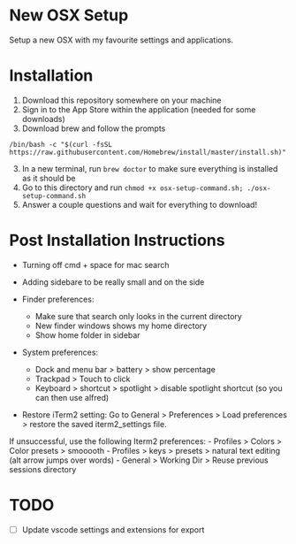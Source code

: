 # New OSX Setup
Setup a new OSX with my favourite settings and applications.

# Installation
1. Download this repository somewhere on your machine
2. Sign in to the App Store within the application (needed for some downloads)
2. Download brew and follow the prompts

```/bin/bash -c "$(curl -fsSL https://raw.githubusercontent.com/Homebrew/install/master/install.sh)"```

3. In a new terminal, run ```brew doctor``` to make sure everything is installed as it should be
4. Go to this directory and run ```chmod +x osx-setup-command.sh; ./osx-setup-command.sh```
5. Answer a couple questions and wait for everything to download! 


# Post Installation Instructions
- Turning off cmd + space for mac search
- Adding sidebare to be really small and on the side
- Finder preferences:
    - Make sure that search only looks in the current directory
    - New finder windows shows my home directory
    - Show home folder in sidebar
- System preferences:
    - Dock and menu bar > battery > show percentage
    - Trackpad > Touch to click
    - Keyboard > shortcut > spotlight > disable spotlight shortcut (so you can then use alfred)

- Restore iTerm2 setting:
Go to General > Preferences > Load preferences > restore the saved iterm2_settings file.


If unsuccessful, use the following Iterm2 preferences:
    - Profiles > Colors > Color presets > smooooth
    - Profiles > keys > presets > natural text editing (alt arrow jumps over words) 
    - General > Working Dir > Reuse previous sessions directory


# TODO
 - [ ] Update vscode settings and extensions for export


